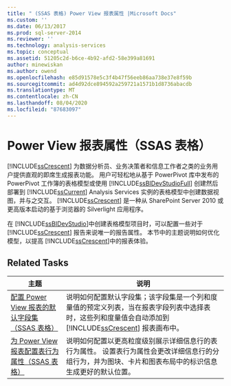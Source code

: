 ```yaml
---
title: " (SSAS 表格) Power View 报表属性 |Microsoft Docs"
ms.custom: ''
ms.date: 06/13/2017
ms.prod: sql-server-2014
ms.reviewer: ''
ms.technology: analysis-services
ms.topic: conceptual
ms.assetid: 51205c2d-b6ce-4b92-afd2-58e399a81691
author: minewiskan
ms.author: owend
ms.openlocfilehash: e85d91578e5c3f4b47f56eeb86aa738e37e8f59b
ms.sourcegitcommit: ad4d92dce894592a259721a1571b1d8736abacdb
ms.translationtype: MT
ms.contentlocale: zh-CN
ms.lasthandoff: 08/04/2020
ms.locfileid: "87683097"
---
```

# <a name="power-view-reporting-properties-ssas-tabular"></a>Power View 报表属性（SSAS 表格）
  [!INCLUDE[ssCrescent](../../includes/sscrescent-md.md)] 为数据分析员、业务决策者和信息工作者之类的业务用户提供直观的即席生成报表功能。 用户可轻松地从基于 PowerPivot 库中发布的 PowerPivot 工作簿的表格模型或使用 [!INCLUDE[ssBIDevStudioFull](../../includes/ssbidevstudiofull-md.md)] 创建然后部署到 [!INCLUDE[ssCurrent](../../includes/sscurrent-md.md)] Analysis Services 实例的表格模型中创建数据视图，并与之交互。 [!INCLUDE[ssCrescent](../../includes/sscrescent-md.md)] 是一种从 SharePoint Server 2010 或更高版本启动的基于浏览器的 Silverlight 应用程序。  
  
 在 [!INCLUDE[ssBIDevStudio](../../includes/ssbidevstudio-md.md)]中创建表格模型项目时，可以配置一些对于 [!INCLUDE[ssCrescent](../../includes/sscrescent-md.md)] 报告来说唯一的报告属性。 本节中的主题说明如何优化模型，以提高 [!INCLUDE[ssCrescent](../../includes/sscrescent-md.md)]中的报表体验。  
  
## <a name="related-tasks"></a>Related Tasks  
  
|主题|说明|  
|-----------|-----------------|  
|[配置 Power View 报表的默认字段集（SSAS 表格）](power-view-configure-default-field-set-for-reports.md)|说明如何配置默认字段集；该字段集是一个列和度量值的预定义列表，当在报表字段列表中选择表时，这些列和度量值会自动添加到 [!INCLUDE[ssCrescent](../../includes/sscrescent-md.md)] 报表画布中。|  
|[为 Power View 报表配置表行为属性（SSAS 表格）](power-view-configure-table-behavior-properties-for-reports.md)|说明如何配置以更高粒度级别展示详细信息行的表行为属性。 设置表行为属性会更改详细信息行的分组行为，并为图块、卡片和图表布局中的标识信息生成更好的默认位置。|  
  
  
